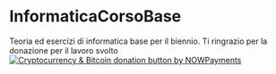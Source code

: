 # InformaticaCorsoBase
Teoria ed esercizi di informatica base per il biennio.
Ti ringrazio per la donazione per il lavoro svolto
<a href="https://nowpayments.io/donation?api_key=5VXXTXT-P794Y10-HME46AQ-41RDEAQ" target="_blank" rel="noreferrer noopener">
    <img src="https://nowpayments.io/images/embeds/donation-button-white.svg" alt="Cryptocurrency & Bitcoin donation button by NOWPayments">
</a>
